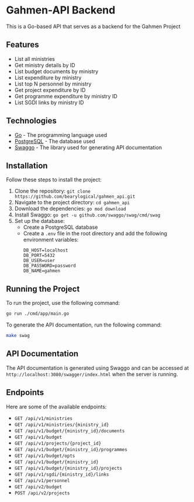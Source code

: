 # Gahmen-API Backend

This is a Go-based API that serves as a backend for the Gahmen Project

## Features

- List all ministries
- Get ministry details by ID
- List budget documents by ministry
- List expenditure by ministry
- List top N personnel by ministry
- Get project expenditure by ID
- Get programme expenditure by ministry ID
- List SGDI links by ministry ID

## Technologies

- [Go](https://golang.org/) - The programming language used
- [PostgreSQL](https://www.postgresql.org/) - The database used
- [Swaggo](https://github.com/swaggo/swag) - The library used for generating API documentation

## Installation

Follow these steps to install the project:

1. Clone the repository: `git clone https://github.com/bearylogical/gahmen_api.git`
2. Navigate to the project directory: `cd gahmen_api`
3. Download the dependencies: `go mod download`
4. Install Swaggo: `go get -u github.com/swaggo/swag/cmd/swag`
5. Set up the database: 
   - Create a PostgreSQL database
   - Create a `.env` file in the root directory and add the following environment variables:
     ```
     DB_HOST=localhost
     DB_PORT=5432
     DB_USER=user
     DB_PASSWORD=password
     DB_NAME=gahmen
     ```

## Running the Project

To run the project, use the following command:

```bash
go run ./cmd/app/main.go
```

To generate the API documentation, run the following command:

```bash
make swag
```

## API Documentation

The API documentation is generated using Swaggo and can be accessed at `http://localhost:3080/swagger/index.html` when the server is running.

## Endpoints

Here are some of the available endpoints:

- `GET /api/v1/ministries`
- `GET /api/v1/ministries/{ministry_id}`
- `GET /api/v1/budget/{ministry_id}/documents`
- `GET /api/v1/budget`
- `GET /api/v1/projects/{project_id}`
- `GET /api/v1/budget/{ministry_id}/programmes`
- `GET /api/v1/budget/opts`
- `GET /api/v1/budget/{ministry_id}`
- `GET /api/v1/budget/{ministry_id}/projects`
- `GET /api/v1/sgdi/{ministry_id}/links`
- `GET /api/v1/personnel`
- `GET /api/v2/budget`
- `POST /api/v2/projects`
